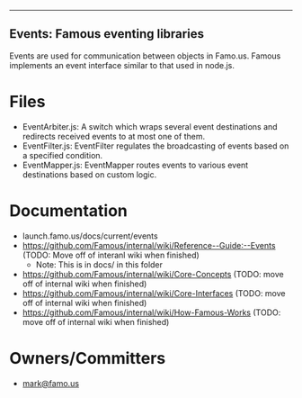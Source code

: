 -----------------------------------
Events: Famous eventing libraries
-----------------------------------

Events are used for communication between objects in Famo.us.  Famous implements an event interface similar to that used in node.js.

# Files
- EventArbiter.js: A switch which wraps several event destinations and redirects received events to at most one of them.
- EventFilter.js: EventFilter regulates the broadcasting of events based on a specified condition.
- EventMapper.js: EventMapper routes events to various event destinations based on custom logic.

# Documentation
- launch.famo.us/docs/current/events
- https://github.com/Famous/internal/wiki/Reference--Guide:--Events (TODO: Move off of interanl wiki when finished)
    - Note: This is in docs/ in this folder
- https://github.com/Famous/internal/wiki/Core-Concepts (TODO: move off of internal wiki when finished)
- https://github.com/Famous/internal/wiki/Core-Interfaces  (TODO: move off of internal wiki when finished)
- https://github.com/Famous/internal/wiki/How-Famous-Works (TODO: move off of internal wiki when finished)


# Owners/Committers
- mark@famo.us

